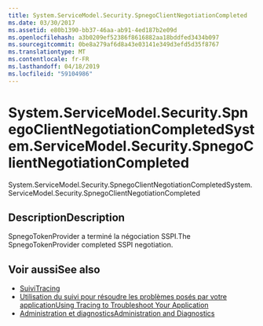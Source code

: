 ```yaml
---
title: System.ServiceModel.Security.SpnegoClientNegotiationCompleted
ms.date: 03/30/2017
ms.assetid: e80b1390-bb37-46aa-ab91-4ed187b2e09d
ms.openlocfilehash: a3b0209ef52386f8616882aa18bddfed3434b097
ms.sourcegitcommit: 0be8a279af6d8a43e03141e349d3efd5d35f8767
ms.translationtype: MT
ms.contentlocale: fr-FR
ms.lasthandoff: 04/18/2019
ms.locfileid: "59104986"
---
```

# <a name="systemservicemodelsecurityspnegoclientnegotiationcompleted"></a><span data-ttu-id="7a8a1-102">System.ServiceModel.Security.SpnegoClientNegotiationCompleted</span><span class="sxs-lookup"><span data-stu-id="7a8a1-102">System.ServiceModel.Security.SpnegoClientNegotiationCompleted</span></span>
<span data-ttu-id="7a8a1-103">System.ServiceModel.Security.SpnegoClientNegotiationCompleted</span><span class="sxs-lookup"><span data-stu-id="7a8a1-103">System.ServiceModel.Security.SpnegoClientNegotiationCompleted</span></span>  
  
## <a name="description"></a><span data-ttu-id="7a8a1-104">Description</span><span class="sxs-lookup"><span data-stu-id="7a8a1-104">Description</span></span>  
 <span data-ttu-id="7a8a1-105">SpnegoTokenProvider a terminé la négociation SSPI.</span><span class="sxs-lookup"><span data-stu-id="7a8a1-105">The SpnegoTokenProvider completed SSPI negotiation.</span></span>  
  
## <a name="see-also"></a><span data-ttu-id="7a8a1-106">Voir aussi</span><span class="sxs-lookup"><span data-stu-id="7a8a1-106">See also</span></span>

- [<span data-ttu-id="7a8a1-107">Suivi</span><span class="sxs-lookup"><span data-stu-id="7a8a1-107">Tracing</span></span>](../../../../../docs/framework/wcf/diagnostics/tracing/index.md)
- [<span data-ttu-id="7a8a1-108">Utilisation du suivi pour résoudre les problèmes posés par votre application</span><span class="sxs-lookup"><span data-stu-id="7a8a1-108">Using Tracing to Troubleshoot Your Application</span></span>](../../../../../docs/framework/wcf/diagnostics/tracing/using-tracing-to-troubleshoot-your-application.md)
- [<span data-ttu-id="7a8a1-109">Administration et diagnostics</span><span class="sxs-lookup"><span data-stu-id="7a8a1-109">Administration and Diagnostics</span></span>](../../../../../docs/framework/wcf/diagnostics/index.md)
